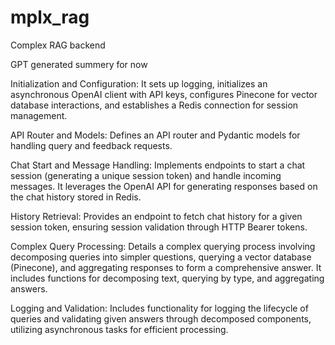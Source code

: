 # mplx_rag
Complex RAG backend

GPT generated summery for now

Initialization and Configuration: It sets up logging, initializes an asynchronous OpenAI client with API keys, configures Pinecone for vector database interactions, and establishes a Redis connection for session management.

API Router and Models: Defines an API router and Pydantic models for handling query and feedback requests.

Chat Start and Message Handling: Implements endpoints to start a chat session (generating a unique session token) and handle incoming messages. It leverages the OpenAI API for generating responses based on the chat history stored in Redis.

History Retrieval: Provides an endpoint to fetch chat history for a given session token, ensuring session validation through HTTP Bearer tokens.

Complex Query Processing: Details a complex querying process involving decomposing queries into simpler questions, querying a vector database (Pinecone), and aggregating responses to form a comprehensive answer. It includes functions for decomposing text, querying by type, and aggregating answers.

Logging and Validation: Includes functionality for logging the lifecycle of queries and validating given answers through decomposed components, utilizing asynchronous tasks for efficient processing.
